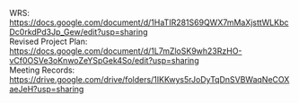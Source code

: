 WRS: https://docs.google.com/document/d/1HaTIR281S69QWX7mMaXjsttWLKbcDc0rkdPd3Jp_Gew/edit?usp=sharing  
Revised Project Plan: https://docs.google.com/document/d/1L7mZloSK9wh23RzHO-vCf0OSVe3oKnwoZeYSpGek4So/edit?usp=sharing  
Meeting Records: https://drive.google.com/drive/folders/1IKKwys5rJoDyTqDnSVBWaqNeCOXaeJeH?usp=sharing
